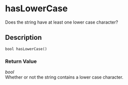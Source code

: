 # hasLowerCase
Does the string have at least one lower case character?

## Description
`bool hasLowerCase()`


### Return Value
_bool_  
Whether or not the string contains a lower case character.